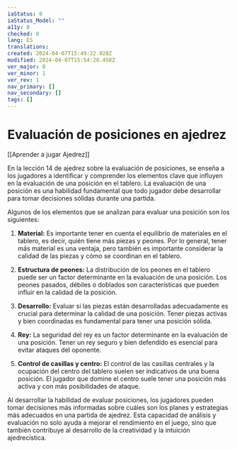 ```yaml
---
iaStatus: 0
iaStatus_Model: ""
a11y: 0
checked: 0
lang: ES
translations: 
created: 2024-04-07T15:49:22.028Z
modified: 2024-04-07T15:54:28.458Z
ver_major: 0
ver_minor: 1
ver_rev: 1
nav_primary: []
nav_secondary: []
tags: []
---
```

# Evaluación de posiciones en ajedrez

[[Aprender a jugar Ajedrez]]

En la lección 14 de ajedrez sobre la evaluación de posiciones, se enseña a los jugadores a identificar y comprender los elementos clave que influyen en la evaluación de una posición en el tablero. La evaluación de una posición es una habilidad fundamental que todo jugador debe desarrollar para tomar decisiones sólidas durante una partida.

Algunos de los elementos que se analizan para evaluar una posición son los siguientes:

1. **Material:** Es importante tener en cuenta el equilibrio de materiales en el tablero, es decir, quién tiene más piezas y peones. Por lo general, tener más material es una ventaja, pero también es importante considerar la calidad de las piezas y cómo se coordinan en el tablero.

2. **Estructura de peones:** La distribución de los peones en el tablero puede ser un factor determinante en la evaluación de una posición. Los peones pasados, débiles o doblados son características que pueden influir en la calidad de la posición.

3. **Desarrollo:** Evaluar si las piezas están desarrolladas adecuadamente es crucial para determinar la calidad de una posición. Tener piezas activas y bien coordinadas es fundamental para tener una posición sólida.

4. **Rey:** La seguridad del rey es un factor determinante en la evaluación de una posición. Tener un rey seguro y bien defendido es esencial para evitar ataques del oponente.

5. **Control de casillas y centro:** El control de las casillas centrales y la ocupación del centro del tablero suelen ser indicativos de una buena posición. El jugador que domine el centro suele tener una posición más activa y con más posibilidades de ataque.

Al desarrollar la habilidad de evaluar posiciones, los jugadores pueden tomar decisiones más informadas sobre cuáles son los planes y estrategias más adecuados en una partida de ajedrez. Esta capacidad de análisis y evaluación no solo ayuda a mejorar el rendimiento en el juego, sino que también contribuye al desarrollo de la creatividad y la intuición ajedrecística.

